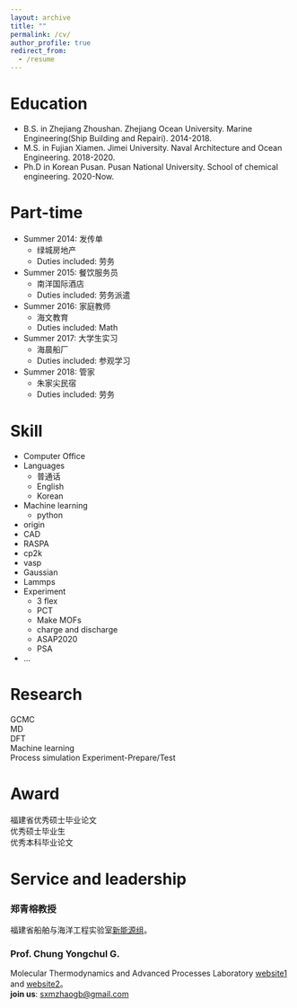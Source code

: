 ```yaml
---
layout: archive
title: ""
permalink: /cv/
author_profile: true
redirect_from:
  - /resume
---     
```


Education
======
* B.S. in Zhejiang Zhoushan. Zhejiang Ocean University. Marine Engineering(Ship Building and Repairi). 2014-2018.
* M.S. in Fujian Xiamen. Jimei University. Naval Architecture and Ocean Engineering. 2018-2020.
* Ph.D in Korean Pusan. Pusan National University. School of chemical engineering. 2020-Now.

Part-time
======
* Summer 2014: 发传单
  * 绿城房地产
  * Duties included: 劳务
* Summer 2015: 餐饮服务员
  * 南洋国际酒店
  * Duties included: 劳务派遣
* Summer 2016: 家庭教师
  * 海文教育
  * Duties included: Math
* Summer 2017: 大学生实习
  * 海晨船厂
  * Duties included: 参观学习
* Summer 2018: 管家
  * 朱家尖民宿
  * Duties included: 劳务
  
Skill
======
* Computer Office
* Languages
  * 普通话
  * English
  * Korean
* Machine learning
  * python                                
* origin
* CAD                 
* RASPA           
* cp2k                
* vasp                      
* Gaussian                                   
* Lammps                       
* Experiment               
  * 3 flex                                  
  * PCT                         
  * Make MOFs
  * charge and discharge              
  * ASAP2020           
  * PSA             
* ...
         
Research     
======
 GCMC                  
 MD                        
 DFT              
 Machine learning                                                                                       
 Process simulation
 Experiment-Prepare/Test                                                  
 
 Award     
======
  福建省优秀硕士毕业论文                       
  优秀硕士毕业生                      
  优秀本科毕业论文                                                                                    
  
Service and leadership
======
### 郑青榕教授                                 
福建省船舶与海洋工程实验室[新能源组](http://mei.jmu.edu.cn/info/1070/1126.htm "1")。        

### Prof. Chung Yongchul G.                                   
Molecular Thermodynamics and Advanced Processes Laboratory [website1](https://cmcp-group.github.io/ "2") and [website2](https://sites.google.com/view/mtap-lab)。            
**join us**: sxmzhaogb@gmail.com                      
